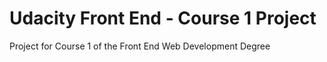 # Udacity Front End - Course 1 Project
Project for Course 1 of the Front End Web Development Degree

